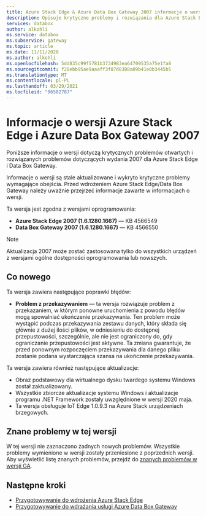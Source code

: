 ```yaml
---
title: Azure Stack Edge & Azure Data Box Gateway 2007 informacje o wersji | Microsoft Docs
description: Opisuje krytyczne problemy i rozwiązania dla Azure Stack Edge i Data Box Gateway, na których działa wersja 2007.
services: databox
author: alkohli
ms.service: databox
ms.subservice: gateway
ms.topic: article
ms.date: 11/11/2020
ms.author: alkohli
ms.openlocfilehash: 5dd835c99f5781b3734983ea64709535a75e1fa8
ms.sourcegitcommit: f28ebb95ae9aaaff3f87d8388a09b41e0b3445b5
ms.translationtype: MT
ms.contentlocale: pl-PL
ms.lasthandoff: 03/29/2021
ms.locfileid: "96582787"
---
```

# <a name="azure-stack-edge-and-azure-data-box-gateway-2007-release-notes"></a>Informacje o wersji Azure Stack Edge i Azure Data Box Gateway 2007

Poniższe informacje o wersji dotyczą krytycznych problemów otwartych i rozwiązanych problemów dotyczących wydania 2007 dla Azure Stack Edge i Data Box Gateway.

Informacje o wersji są stale aktualizowane i wykryto krytyczne problemy wymagające obejścia. Przed wdrożeniem Azure Stack Edge/Data Box Gateway należy uważnie przejrzeć informacje zawarte w informacjach o wersji.

Ta wersja jest zgodna z wersjami oprogramowania:

- **Azure Stack Edge 2007 (1.6.1280.1667)** — KB 4566549
- **Data Box Gateway 2007 (1.6.1280.1667)** — KB 4566550

> [!NOTE]
> Aktualizacja 2007 może zostać zastosowana tylko do wszystkich urządzeń z wersjami ogólne dostępności oprogramowania lub nowszych.

## <a name="whats-new"></a>Co nowego

Ta wersja zawiera następujące poprawki błędów:

- **Problem z przekazywaniem** — ta wersja rozwiązuje problem z przekazaniem, w którym ponowne uruchomienia z powodu błędów mogą spowalniać ukończenie przekazywania. Ten problem może wystąpić podczas przekazywania zestawu danych, który składa się głównie z dużej ilości plików, w odniesieniu do dostępnej przepustowości, szczególnie, ale nie jest ograniczony do, gdy ograniczanie przepustowości jest aktywne. Ta zmiana gwarantuje, że przed ponownym rozpoczęciem przekazywania dla danego pliku zostanie podana wystarczająca szansa na ukończenie przekazywania.

Ta wersja zawiera również następujące aktualizacje:

- Obraz podstawowy dla wirtualnego dysku twardego systemu Windows został zaktualizowany.
- Wszystkie zbiorcze aktualizacje systemu Windows i aktualizacje programu .NET Framework zostały uwzględnione w wersji 2020 maja.
- Ta wersja obsługuje IoT Edge 1.0.9.3 na Azure Stack urządzeniach brzegowych.

## <a name="known-issues-in-this-release"></a>Znane problemy w tej wersji

W tej wersji nie zaznaczono żadnych nowych problemów. Wszystkie problemy wymienione w wersji zostały przeniesione z poprzednich wersji. Aby wyświetlić listę znanych problemów, przejdź do [znanych problemów w wersji GA](data-box-gateway-release-notes.md#known-issues-in-ga-release).

## <a name="next-steps"></a>Następne kroki

- [Przygotowywanie do wdrożenia Azure Stack Edge](../databox-online/azure-stack-edge-deploy-prep.md)
- [Przygotowywanie do wdrażania usługi Azure Data Box Gateway](data-box-gateway-deploy-prep.md)
